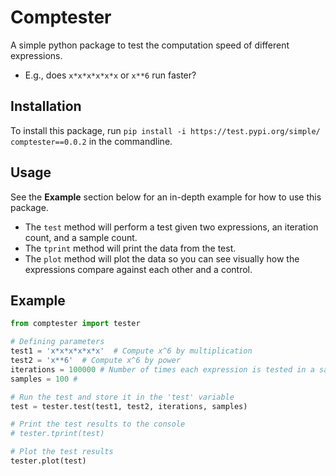 # Comptester
A simple python package to test the computation speed of different expressions.
 - E.g., does `x*x*x*x*x*x` or `x**6` run faster?

## Installation
To install this package, run `pip install -i https://test.pypi.org/simple/ comptester==0.0.2` in the commandline.

## Usage
See the **Example** section below for an in-depth example for how to use this package.
 - The `test` method will perform a test given two expressions, an iteration count, and a sample count.
 - The `tprint` method will print the data from the test.
 - The `plot` method will plot the data so you can see visually how the expressions compare against each other and a control.

## Example
```py
from comptester import tester

# Defining parameters
test1 = 'x*x*x*x*x*x'  # Compute x^6 by multiplication
test2 = 'x**6'  # Compute x^6 by power
iterations = 100000 # Number of times each expression is tested in a sample
samples = 100 #

# Run the test and store it in the 'test' variable
test = tester.test(test1, test2, iterations, samples)

# Print the test results to the console
# tester.tprint(test)

# Plot the test results
tester.plot(test)
```
